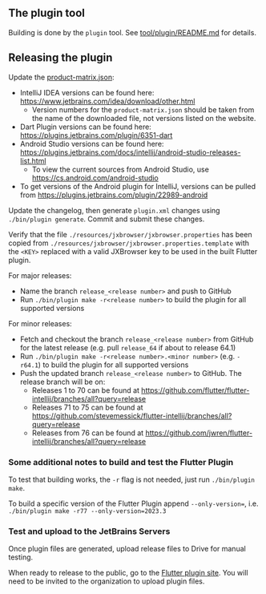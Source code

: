 ## The plugin tool

Building is done by the `plugin` tool. See [tool/plugin/README.md](../tool/plugin/README.md) for details.

## Releasing the plugin

Update the [product-matrix.json](../product-matrix.json):
- IntelliJ IDEA versions can be found here: https://www.jetbrains.com/idea/download/other.html
  - Version numbers for the `product-matrix.json` should be taken from the name of the downloaded file, not versions listed on the website.
- Dart Plugin versions can be found here: https://plugins.jetbrains.com/plugin/6351-dart
- Android Studio versions can be found here: https://plugins.jetbrains.com/docs/intellij/android-studio-releases-list.html
  - To view the current sources from Android Studio, use https://cs.android.com/android-studio
- To get versions of the Android plugin for IntelliJ, versions can be pulled from https://plugins.jetbrains.com/plugin/22989-android

Update the changelog, then generate `plugin.xml` changes using `./bin/plugin generate`. Commit and submit these changes.

Verify that the file `./resources/jxbrowser/jxbrowser.properties` has been copied from `./resources/jxbrowser/jxbrowser.properties.template` with the `<KEY>` replaced with a valid JXBrowser key to be used in the built Flutter plugin.

For major releases:
- Name the branch `release_<release number>` and push to GitHub
- Run `./bin/plugin make -r<release number>` to build the plugin for all supported versions

For minor releases:
- Fetch and checkout the branch `release_<release number>` from GitHub for the latest release (e.g. pull `release_64` if about to release 64.1)
- Run `./bin/plugin make -r<release number>.<minor number>` (e.g. `-r64.1`) to build the plugin for all supported versions
- Push the updated branch `release_<release number>` to GitHub. The release branch will be on:
  - Releases 1 to 70 can be found at https://github.com/flutter/flutter-intellij/branches/all?query=release
  - Releases 71 to 75 can be found at https://github.com/stevemessick/flutter-intellij/branches/all?query=release
  - Releases from 76 can be found at https://github.com/jwren/flutter-intellij/branches/all?query=release

### Some additional notes to build and test the Flutter Plugin

To test that building works, the `-r` flag is not needed, just run `./bin/plugin make`.

To build a specific version of the Flutter Plugin append `--only-version=`, i.e. `./bin/plugin make -r77 --only-version=2023.3`

### Test and upload to the JetBrains Servers

Once plugin files are generated, upload release files to Drive for manual testing.

When ready to release to the public, go to the [Flutter plugin site](https://plugins.jetbrains.com/plugin/9212-flutter). You will need to be invited to the organization to upload plugin files.
